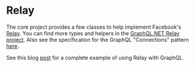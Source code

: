 # Relay

The core project provides a few classes to help implement Facebook's [Relay](https://facebook.github.io/relay/).
You can find more types and helpers in the [GraphQL.NET Relay project](https://github.com/graphql-dotnet/relay).
Also see the specification for the GraphQL "Connections" pattern [here](https://relay.dev/graphql/connections.htm).

See this blog [post](https://fiyazhasan.work/graphql-with-net-core-part-xii-relay/) for a complete example of using Relay with GraphQL.